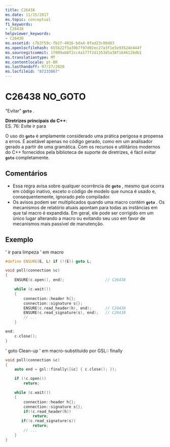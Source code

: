 ```yaml
---
title: C26438
ms.date: 11/15/2017
ms.topic: conceptual
f1_keywords:
- C26438
helpviewer_keywords:
- C26438
ms.assetid: c7b3f59c-fb2f-4816-bda4-0fad23c80d83
ms.openlocfilehash: 655b22f3a39b7f97d02ec27a3f1e5e93524e444f
ms.sourcegitcommit: 1f009ab0f2cc4a177f2d1353d5a38f164612bdb1
ms.translationtype: MT
ms.contentlocale: pt-BR
ms.lasthandoff: 07/27/2020
ms.locfileid: "87233867"
---
```

# <a name="c26438-no_goto"></a>C26438 NO_GOTO

"Evitar" **`goto`** .

**Diretrizes principais do C++**: \
ES. 76: Evite ir para

O uso do **`goto`** é amplamente considerado uma prática perigosa e propensa a erros. É aceitável apenas no código gerado, como em um analisador gerado a partir de uma gramática. Com os recursos e utilitários modernos do C++ fornecidos pela biblioteca de suporte de diretrizes, é fácil evitar **`goto`** completamente.

## <a name="remarks"></a>Comentários

- Essa regra avisa sobre qualquer ocorrência de **`goto`** , mesmo que ocorra em código inativo, exceto o código de modelo que nunca é usado e, consequentemente, ignorado pelo compilador.
- Os avisos podem ser multiplicados quando uma macro contém **`goto`** . Os mecanismos de relatório atuais apontam para todas as instâncias em que tal macro é expandida. Em geral, ele pode ser corrigido em um único lugar alterando a macro ou evitando seu uso em favor de mecanismos mais passível de manutenção.

## <a name="example"></a>Exemplo

' ir para limpeza ' em macro

```cpp
#define ENSURE(E, L) if (!(E)) goto L;

void poll(connection &c)
{
    ENSURE(c.open(), end);                  // C26438

    while (c.wait())
    {
        connection::header h{};
        connection::signature s{};
        ENSURE(c.read_header(h), end);      // C26438
        ENSURE(c.read_signature(s), end);   // C26438
        // ...
    }

end:
    c.close();
}
```

' goto Clean-up ' em macro-substituído por GSL:: finally

```cpp
void poll(connection &c)
{
    auto end = gsl::finally([&c] { c.close(); });

    if (!c.open())
        return;

    while (c.wait())
    {
        connection::header h{};
        connection::signature s{};
        if(!c.read_header(h))
            return;
       if(!c.read_signature(s))
            return;
        // ...
    }
}
```
